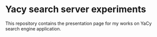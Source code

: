# Yacy search server experiments

This repository contains the presentation page for my works on YaCy search engine application.
